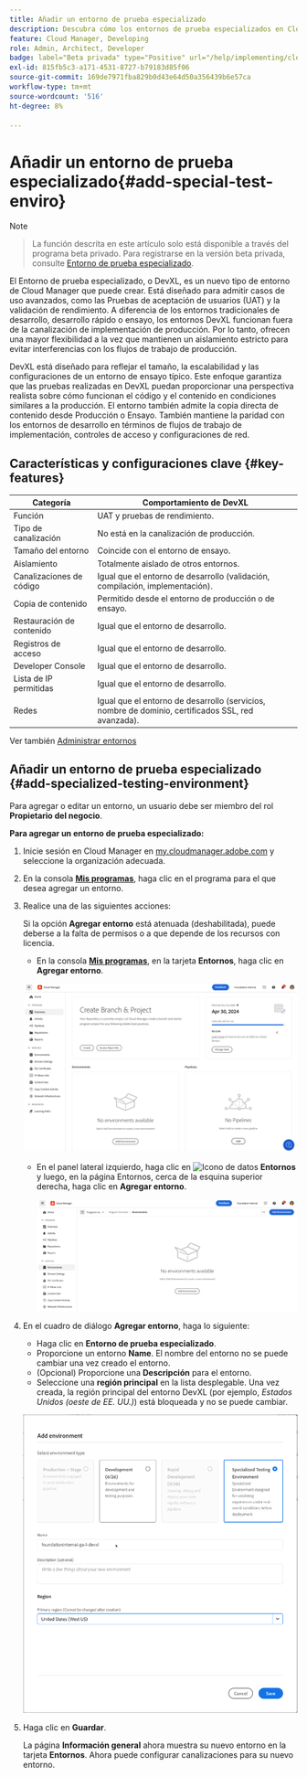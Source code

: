```yaml
---
title: Añadir un entorno de prueba especializado
description: Descubra cómo los entornos de prueba especializados en Cloud Manager proporcionan un espacio dedicado para validar funciones en condiciones casi de producción, ideal para pruebas de estrés y comprobaciones avanzadas previas a la implementación.
feature: Cloud Manager, Developing
role: Admin, Architect, Developer
badge: label="Beta privada" type="Positive" url="/help/implementing/cloud-manager/release-notes/current.md#gitlab-bitbucket"
exl-id: 815fb5c3-a171-4531-8727-b79183d85f06
source-git-commit: 169de7971fba829b0d43e64d50a356439b6e57ca
workflow-type: tm+mt
source-wordcount: '516'
ht-degree: 8%

---
```


# Añadir un entorno de prueba especializado{#add-special-test-enviro}

>[!NOTE]
>
>>La función descrita en este artículo solo está disponible a través del programa beta privado. Para registrarse en la versión beta privada, consulte [Entorno de prueba especializado](/help/implementing/cloud-manager/release-notes/current.md#specialized-test-environment).

El Entorno de prueba especializado, o DevXL, es un nuevo tipo de entorno de Cloud Manager que puede crear. Está diseñado para admitir casos de uso avanzados, como las Pruebas de aceptación de usuarios (UAT) y la validación de rendimiento. A diferencia de los entornos tradicionales de desarrollo, desarrollo rápido o ensayo, los entornos DevXL funcionan fuera de la canalización de implementación de producción. Por lo tanto, ofrecen una mayor flexibilidad a la vez que mantienen un aislamiento estricto para evitar interferencias con los flujos de trabajo de producción.

DevXL está diseñado para reflejar el tamaño, la escalabilidad y las configuraciones de un entorno de ensayo típico. Este enfoque garantiza que las pruebas realizadas en DevXL puedan proporcionar una perspectiva realista sobre cómo funcionan el código y el contenido en condiciones similares a la producción. El entorno también admite la copia directa de contenido desde Producción o Ensayo. También mantiene la paridad con los entornos de desarrollo en términos de flujos de trabajo de implementación, controles de acceso y configuraciones de red.

## Características y configuraciones clave {#key-features}

| Categoría | Comportamiento de DevXL |
| --- | --- |
| Función | UAT y pruebas de rendimiento. |
| Tipo de canalización | No está en la canalización de producción. |
| Tamaño del entorno | Coincide con el entorno de ensayo. |
| Aislamiento | Totalmente aislado de otros entornos. |
| Canalizaciones de código | Igual que el entorno de desarrollo (validación, compilación, implementación). |
| Copia de contenido | Permitido desde el entorno de producción o de ensayo. |
| Restauración de contenido | Igual que el entorno de desarrollo. |
| Registros de acceso | Igual que el entorno de desarrollo. |
| Developer Console | Igual que el entorno de desarrollo. |
| Lista de IP permitidas | Igual que el entorno de desarrollo. |
| Redes | Igual que el entorno de desarrollo (servicios, nombre de dominio, certificados SSL, red avanzada). |

Ver también [Administrar entornos](/help/implementing/cloud-manager/manage-environments.md)

## Añadir un entorno de prueba especializado {#add-specialized-testing-environment}

Para agregar o editar un entorno, un usuario debe ser miembro del rol **Propietario del negocio**.

**Para agregar un entorno de prueba especializado:**

1. Inicie sesión en Cloud Manager en [my.cloudmanager.adobe.com](https://my.cloudmanager.adobe.com/) y seleccione la organización adecuada.

1. En la consola **[Mis programas](/help/implementing/cloud-manager/navigation.md#my-programs)**, haga clic en el programa para el que desea agregar un entorno.

1. Realice una de las siguientes acciones:

   Si la opción **Agregar entorno** está atenuada (deshabilitada), puede deberse a la falta de permisos o a que depende de los recursos con licencia.

   * En la consola **[Mis programas](/help/implementing/cloud-manager/navigation.md#my-programs)**, en la tarjeta **Entornos**, haga clic en **Agregar entorno**.

   ![Tarjeta Entornos](assets/no-environments.png)

   * En el panel lateral izquierdo, haga clic en ![Icono de datos](https://spectrum.adobe.com/static/icons/workflow_18/Smock_Data_18_N.svg) **Entornos** y luego, en la página Entornos, cerca de la esquina superior derecha, haga clic en **Agregar entorno**.

     ![Pestaña Entornos](assets/environments-tab.png)

1. En el cuadro de diálogo **Agregar entorno**, haga lo siguiente:

   * Haga clic en **Entorno de prueba especializado**.
   * Proporcione un entorno **Name**. El nombre del entorno no se puede cambiar una vez creado el entorno.
   * (Opcional) Proporcione una **Descripción** para el entorno.
   * Seleccione una **región principal** en la lista desplegable. Una vez creada, la región principal del entorno DevXL (por ejemplo, *Estados Unidos (oeste de EE. UU.)*) está bloqueada y no se puede cambiar.

   ![Cuadro de diálogo Agregar entorno con el botón de opción Entorno de prueba especializado seleccionado](assets/specialized-test-environment.png)

1. Haga clic en **Guardar**.

   La página **Información general** ahora muestra su nuevo entorno en la tarjeta **Entornos**. Ahora puede configurar canalizaciones para su nuevo entorno.
